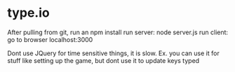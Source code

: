 # type.io

After pulling from git, run an npm install
run server: node server.js
run client: go to browser localhost:3000


Dont use JQuery for time sensitive things, it is slow.
Ex. you can use it for stuff like setting up the game, but dont use it to update keys typed

